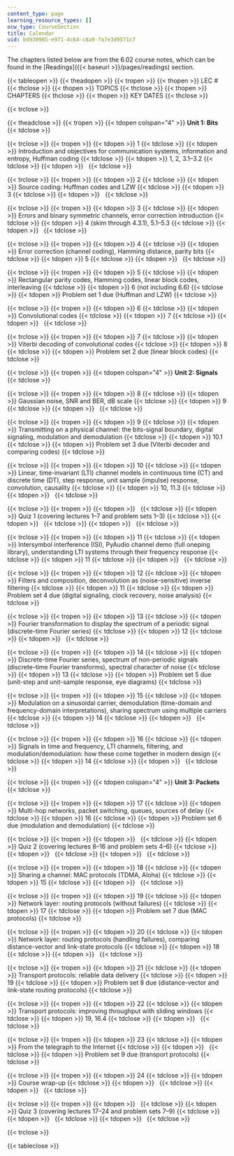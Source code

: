 ```yaml
---
content_type: page
learning_resource_types: []
ocw_type: CourseSection
title: Calendar
uid: bd930985-e971-4c64-c8a9-fa7e3d9571c7
---
```


The chapters listed below are from the 6.02 course notes, which can be found in the [Readings]({{< baseurl >}}/pages/readings) section.

{{< tableopen >}}
{{< theadopen >}}
{{< tropen >}}
{{< thopen >}}
LEC #
{{< thclose >}}
{{< thopen >}}
TOPICS
{{< thclose >}}
{{< thopen >}}
CHAPTERS
{{< thclose >}}
{{< thopen >}}
KEY DATES
{{< thclose >}}

{{< trclose >}}

{{< theadclose >}}
{{< tropen >}}
{{< tdopen colspan="4" >}}
**Unit 1: Bits**
{{< tdclose >}}

{{< trclose >}}
{{< tropen >}}
{{< tdopen >}}
1
{{< tdclose >}}
{{< tdopen >}}
Introduction and objectives for communication systems, information and entropy, Huffman coding
{{< tdclose >}}
{{< tdopen >}}
1, 2, 3.1–3.2
{{< tdclose >}}
{{< tdopen >}}
 
{{< tdclose >}}

{{< trclose >}}
{{< tropen >}}
{{< tdopen >}}
2
{{< tdclose >}}
{{< tdopen >}}
Source coding: Huffman codes and LZW
{{< tdclose >}}
{{< tdopen >}}
3
{{< tdclose >}}
{{< tdopen >}}
 
{{< tdclose >}}

{{< trclose >}}
{{< tropen >}}
{{< tdopen >}}
3
{{< tdclose >}}
{{< tdopen >}}
Errors and binary symmetric channels, error correction introduction
{{< tdclose >}}
{{< tdopen >}}
4 (skim through 4.3.1), 5.1–5.3
{{< tdclose >}}
{{< tdopen >}}
 
{{< tdclose >}}

{{< trclose >}}
{{< tropen >}}
{{< tdopen >}}
4
{{< tdclose >}}
{{< tdopen >}}
Error correction (channel coding), Hamming distance, parity bits
{{< tdclose >}}
{{< tdopen >}}
5
{{< tdclose >}}
{{< tdopen >}}
 
{{< tdclose >}}

{{< trclose >}}
{{< tropen >}}
{{< tdopen >}}
5
{{< tdclose >}}
{{< tdopen >}}
Rectangular parity codes, Hamming codes, linear block codes, interleaving
{{< tdclose >}}
{{< tdopen >}}
6 (not including 6.6)
{{< tdclose >}}
{{< tdopen >}}
Problem set 1 due (Huffman and LZW)
{{< tdclose >}}

{{< trclose >}}
{{< tropen >}}
{{< tdopen >}}
6
{{< tdclose >}}
{{< tdopen >}}
Convolutional codes
{{< tdclose >}}
{{< tdopen >}}
7
{{< tdclose >}}
{{< tdopen >}}
 
{{< tdclose >}}

{{< trclose >}}
{{< tropen >}}
{{< tdopen >}}
7
{{< tdclose >}}
{{< tdopen >}}
Viterbi decoding of convolutional codes
{{< tdclose >}}
{{< tdopen >}}
8
{{< tdclose >}}
{{< tdopen >}}
Problem set 2 due (linear block codes)
{{< tdclose >}}

{{< trclose >}}
{{< tropen >}}
{{< tdopen colspan="4" >}}
**Unit 2: Signals**
{{< tdclose >}}

{{< trclose >}}
{{< tropen >}}
{{< tdopen >}}
8
{{< tdclose >}}
{{< tdopen >}}
Gaussian noise, SNR and BER, dB scale
{{< tdclose >}}
{{< tdopen >}}
9
{{< tdclose >}}
{{< tdopen >}}
 
{{< tdclose >}}

{{< trclose >}}
{{< tropen >}}
{{< tdopen >}}
9
{{< tdclose >}}
{{< tdopen >}}
Transmitting on a physical channel: the bits-signal boundary, digital signaling, modulation and demodulation
{{< tdclose >}}
{{< tdopen >}}
10.1
{{< tdclose >}}
{{< tdopen >}}
Problem set 3 due (Viterbi decoder and comparing codes)
{{< tdclose >}}

{{< trclose >}}
{{< tropen >}}
{{< tdopen >}}
10
{{< tdclose >}}
{{< tdopen >}}
Linear, time-invariant (LTI) channel models in continuous time (CT) and discrete time (DT), step response, unit sample (impulse) response, convolution, causality
{{< tdclose >}}
{{< tdopen >}}
10, 11.3
{{< tdclose >}}
{{< tdopen >}}
 
{{< tdclose >}}

{{< trclose >}}
{{< tropen >}}
{{< tdopen >}}
 
{{< tdclose >}}
{{< tdopen >}}
Quiz 1 (covering lectures 1–7 and problem sets 1–3)
{{< tdclose >}}
{{< tdopen >}}
 
{{< tdclose >}}
{{< tdopen >}}
 
{{< tdclose >}}

{{< trclose >}}
{{< tropen >}}
{{< tdopen >}}
11
{{< tdclose >}}
{{< tdopen >}}
Intersymbol interference (ISI), PyAudio channel demo (full oneping library), understanding LTI systems through their frequency response
{{< tdclose >}}
{{< tdopen >}}
11
{{< tdclose >}}
{{< tdopen >}}
 
{{< tdclose >}}

{{< trclose >}}
{{< tropen >}}
{{< tdopen >}}
12
{{< tdclose >}}
{{< tdopen >}}
Filters and composition, deconvolution as (noise-sensitive) inverse filtering
{{< tdclose >}}
{{< tdopen >}}
11
{{< tdclose >}}
{{< tdopen >}}
Problem set 4 due (digital signaling, clock recovery, noise analysis)
{{< tdclose >}}

{{< trclose >}}
{{< tropen >}}
{{< tdopen >}}
13
{{< tdclose >}}
{{< tdopen >}}
Fourier transformation to display the spectrum of a periodic signal (discrete-time Fourier series)
{{< tdclose >}}
{{< tdopen >}}
12
{{< tdclose >}}
{{< tdopen >}}
 
{{< tdclose >}}

{{< trclose >}}
{{< tropen >}}
{{< tdopen >}}
14
{{< tdclose >}}
{{< tdopen >}}
Discrete-time Fourier series, spectrum of non-periodic signals (discrete-time Fourier transforms), spectral character of noise
{{< tdclose >}}
{{< tdopen >}}
13
{{< tdclose >}}
{{< tdopen >}}
Problem set 5 due (unit-step and unit-sample response, eye diagrams)
{{< tdclose >}}

{{< trclose >}}
{{< tropen >}}
{{< tdopen >}}
15
{{< tdclose >}}
{{< tdopen >}}
Modulation on a sinusoidal carrier, demodulation (time-domain and frequency-domain interpretations), sharing spectrum using multiple carriers
{{< tdclose >}}
{{< tdopen >}}
14
{{< tdclose >}}
{{< tdopen >}}
 
{{< tdclose >}}

{{< trclose >}}
{{< tropen >}}
{{< tdopen >}}
16
{{< tdclose >}}
{{< tdopen >}}
Signals in time and frequency, LTI channels, filtering, and modulation/demodulation: how these come together in modern design
{{< tdclose >}}
{{< tdopen >}}
14
{{< tdclose >}}
{{< tdopen >}}
 
{{< tdclose >}}

{{< trclose >}}
{{< tropen >}}
{{< tdopen colspan="4" >}}
**Unit 3: Packets**
{{< tdclose >}}

{{< trclose >}}
{{< tropen >}}
{{< tdopen >}}
17
{{< tdclose >}}
{{< tdopen >}}
Multi-hop networks, packet switching, queues, sources of delay
{{< tdclose >}}
{{< tdopen >}}
16
{{< tdclose >}}
{{< tdopen >}}
Problem set 6 due (modulation and demodulation)
{{< tdclose >}}

{{< trclose >}}
{{< tropen >}}
{{< tdopen >}}
 
{{< tdclose >}}
{{< tdopen >}}
Quiz 2 (covering lectures 8–16 and problem sets 4–6)
{{< tdclose >}}
{{< tdopen >}}
 
{{< tdclose >}}
{{< tdopen >}}
 
{{< tdclose >}}

{{< trclose >}}
{{< tropen >}}
{{< tdopen >}}
18
{{< tdclose >}}
{{< tdopen >}}
Sharing a channel: MAC protocols (TDMA, Aloha)
{{< tdclose >}}
{{< tdopen >}}
15
{{< tdclose >}}
{{< tdopen >}}
 
{{< tdclose >}}

{{< trclose >}}
{{< tropen >}}
{{< tdopen >}}
19
{{< tdclose >}}
{{< tdopen >}}
Network layer: routing protocols (without failures)
{{< tdclose >}}
{{< tdopen >}}
17
{{< tdclose >}}
{{< tdopen >}}
Problem set 7 due (MAC protocols)
{{< tdclose >}}

{{< trclose >}}
{{< tropen >}}
{{< tdopen >}}
20
{{< tdclose >}}
{{< tdopen >}}
Network layer: routing protocols (handling failures), comparing distance-vector and link-state protocols
{{< tdclose >}}
{{< tdopen >}}
18
{{< tdclose >}}
{{< tdopen >}}
 
{{< tdclose >}}

{{< trclose >}}
{{< tropen >}}
{{< tdopen >}}
21
{{< tdclose >}}
{{< tdopen >}}
Transport protocols: reliable data delivery
{{< tdclose >}}
{{< tdopen >}}
19
{{< tdclose >}}
{{< tdopen >}}
Problem set 8 due (distance-vector and link-state routing protocols)
{{< tdclose >}}

{{< trclose >}}
{{< tropen >}}
{{< tdopen >}}
22
{{< tdclose >}}
{{< tdopen >}}
Transport protocols: improving throughput with sliding windows
{{< tdclose >}}
{{< tdopen >}}
19, 16.4
{{< tdclose >}}
{{< tdopen >}}
 
{{< tdclose >}}

{{< trclose >}}
{{< tropen >}}
{{< tdopen >}}
23
{{< tdclose >}}
{{< tdopen >}}
From the telegraph to the Internet
{{< tdclose >}}
{{< tdopen >}}
 
{{< tdclose >}}
{{< tdopen >}}
Problem set 9 due (transport protocols)
{{< tdclose >}}

{{< trclose >}}
{{< tropen >}}
{{< tdopen >}}
24
{{< tdclose >}}
{{< tdopen >}}
Course wrap-up
{{< tdclose >}}
{{< tdopen >}}
 
{{< tdclose >}}
{{< tdopen >}}
 
{{< tdclose >}}

{{< trclose >}}
{{< tropen >}}
{{< tdopen >}}
 
{{< tdclose >}}
{{< tdopen >}}
Quiz 3 (covering lectures 17–24 and problem sets 7–9)
{{< tdclose >}}
{{< tdopen >}}
 
{{< tdclose >}}
{{< tdopen >}}
 
{{< tdclose >}}

{{< trclose >}}

{{< tableclose >}}